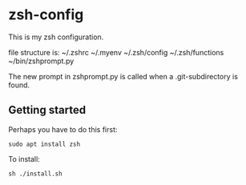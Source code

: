 # zsh-config

This is my zsh configuration.

file structure is: ~/.zshrc ~/.myenv ~/.zsh/config ~/.zsh/functions ~/bin/zshprompt.py

The new prompt in zshprompt.py is called when a .git-subdirectory is found.

## Getting started

Perhaps you have to do this first:

```
sudo apt install zsh
```

To install:

```
sh ./install.sh
```
